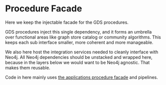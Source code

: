 # Procedure Facade

Here we keep the injectable facade for the GDS procedures.

GDS procedures inject this single dependency, and it forms an umbrella over functional areas like graph store catalog or community algorithms. This keeps each sub interface smaller, more coherent and more manageable.

We also here host the integration services needed to cleanly interface with Neo4j. All Neo4j dependencies should be unstacked and wrapped here, because in the layers below we would want to be Neo4j agnostic. That makes them reusable.

Code in here mainly uses [the applications procedure facade](../algorithms-facade/README.md) and pipelines. 

